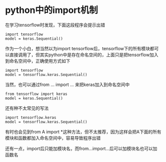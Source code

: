 # python中的import机制
在学习tensorflow时发现，下面这段程序会提示出错
```
import tensorflow
model = keras.Sequential()
```
作为一个小白，想当然以为import tensorflow后，tensorflow下的所有模块都可以直接调用了，但其实python中是存在命名空间的，上面只是把tensorflow加入到命名空间中，正确使用方式如下
```
import tensorflow
model = tensorflow.keras.Sequential()
```
当然，也可以通过from ... import ... 来把keras加入到命名空间中
```
from tensorflow import keras
model = keras.Sequential()
```
还有种不太常见的写法
```
import tensorflow.keras
model = tensorflow.keras.Sequential()
```
有时也会见到from A import *这种方法，但不太推荐，因为这样会把A下面的所有模块和函数都加入命名空间中，容易导致程序出错

还有一点，import后只能加模块名，而from...import...后可以加模块名也可以加函数名

